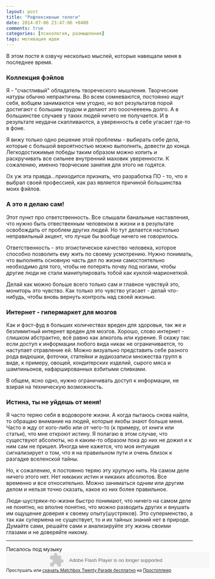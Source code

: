 ```yaml
---
layout: post
title: "Рефлексивные телеги"
date: 2014-07-06 23:47:06 +0400
comments: true
categories: [психология, размышления] 
tags: мотивация идеи
---
```


В этом посте я озвучу несколько мыслей, которые навещали меня в последнее время.

### Коллекция фэйлов

Я - "счастливый" обладатель твореческого мышления. Творческие натуры обычно непрактичны. Во всем сомневаются, постоянно ищут себя, вобщем занимаются чем угодно, но вот результатов порой достигают с большим трудом и делают это оооочеееень долго. А в большинстве случаев у таких людей ничего не получается. И в результате неудачи скапливаются, а уверенность в себе угасает где-то в фоне.

Я вижу только одно решение этой проблемы - выбирать себе дела, которые с большой вероятностью можно выполнить, довести до конца. Легкодостижимые победы таким образом можно копить и раскручивать все сильнее внутренний маховик уверенности. К сожалению, именно творческие занятия для этого не годятся. 

Ох уж эта правда...приходится признать, что разработка ПО - то, что я выбрал своей профессией, как раз является причиной большинства моих фэйлов.

### А это я делаю сам!

Этот пункт про ответственность. Все слышали банальные наставления, что нужно быть отвественным человеком в жизни и в результате освобождать от проблем других людей. Но тут делается настолько неправильный акцент, что лучше бы вообще ничего не говорилось.

Ответственность - это эгоистическое качество человека, которое способно позволить ему жить по своему усмотрению. Нужно понимать, что выполнять основную часть дел по жизни самостоятельно необходимо для того, чтобы не потерять почву под ногами, чтобы другие люди не стали манипулировать тобой как куклой-марионеткой. 

Делай как можно больше всего только сам и главное чувствуй это, мониторь это чувство. Как только это чувство угасает - делай что-нибудь, чтобы вновь вернуть контроль над своей жизнью.

### Интернет - гипермаркет для мозгов

Как и фэст-фуд в больших количествах вреден для здоровья, так же и безлимитный интернет вреден для мозгов. Хорошо, слово интернет - слишком абстрактно, всё равно как алкоголь или курение. Я скажу так: если доступ к информации любого вида никак не ограничивается, то наступает отравление ей. Можно визуально представить себе разного рода видюшки, фоточки, статейки и аудиозаписи множества групп в виде, к примеру, овощей, кондитерских изделий, сырого мяса и шампиньонов, нафаршированных взбитыми сливками.

В общем, ясно одно, нужно ограничивать доступ к информации, не взирая на техническую возможность. 

### Истина, ты не уйдешь от меня!

Я часто теряю себя в водовороте жизни. А когда пытаюсь снова найти, то обращаю внимание на людей, которые якобы знают больше меня. Часто я жду от кого-либо или от чего-то (к примеру, от книги или статьи), что мне откроют истину. Я полагаю в этом случае, что существуют абсолюты, но я каким-то образом пока до них не дожил и к ним сам не пришел. Иногда мне кажется, что моя интуиция сигнализирует о том, что я на правильном пути и очень близок к разгадке вселенской тайны.

Но, к сожалению, я постоянно теряю эту хрупкую нить. На самом деле ничего этого нет. Нет никаких истин и никаких абсолютов. Все временно и все относительно. Можно заниматься одним или другим делом и нельзя точно сказать, какое из них более правильное.

Люди-шустряки-по-жизни быстро понимают, что ничего на самом деле не понятно, но вполне понятно, что можно разводить других и внушать им ощущение доверия к своему опыту(шустряков). Это суперменство, а так как супермена не существует, то и их тайных знаний нет в природе. Думайте сами, решайте сами и анализируйте эту жизнь своими глазами и не доверяйте никому.

<hr>
Писалось под музыку
<object width="550" height="42"><param name="movie" value="http://embed.pleer.com/track?id=B3azasB4h6ttmB104a"></param><embed src="http://embed.pleer.com/track?id=B3azasB4h6ttmB104a" type="application/x-shockwave-flash" width="550" height="42"></embed></object> <br> <small>Прослушать или <a href="http://pleer.com/tracks/5551156varp" target="_blank">скачать Matchbox Twenty Parade бесплатно</a> на <a href="http://pleer.com/" target="_blank">Простоплеер</a></small>
